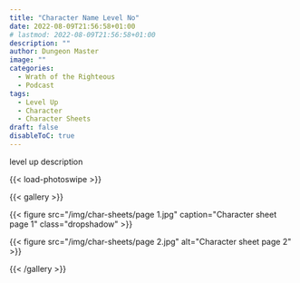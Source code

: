 ```yaml
---
title: "Character Name Level No"
date: 2022-08-09T21:56:58+01:00
# lastmod: 2022-08-09T21:56:58+01:00
description: ""
author: Dungeon Master
image: ""
categories:
  - Wrath of the Righteous
  - Podcast
tags:
  - Level Up
  - Character
  - Character Sheets
draft: false
disableToC: true
---
```


level up description

<!--more-->

{{< load-photoswipe >}}

{{< gallery >}}

{{< figure src="/img/char-sheets/page 1.jpg" caption="Character sheet page 1" class="dropshadow" >}}

{{< figure src="/img/char-sheets/page 2.jpg" alt="Character sheet page 2" >}}

{{< /gallery >}}
